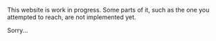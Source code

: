 This website is work in progress. Some parts of it, such as the one you attempted to reach, are not implemented yet.

Sorry... <i class="fas fa-heart-broken"></i>
